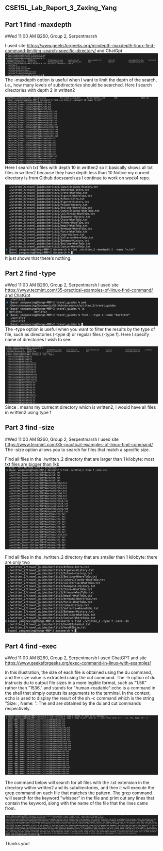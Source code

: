 ## CSE15L_Lab_Report_3_Zexing_Yang
## Part 1 find -maxdepth
#Wed 11:00 AM B260, Group 2, Serpentmarsh

I used site https://www.geeksforgeeks.org/mindepth-maxdepth-linux-find-command-limiting-search-specific-directory/ and ChatGpt
![Image](report3-1.png)
The -maxdepth option is useful when I want to limit the depth of the search, i.e., 
how many levels of subdirectories should be searched. Here I search directories with depth 2 in written2

![Image](report3-2.png)
Here I search txt files with depth 10 in written2 so it basically shows all txt files in written2 because they have depth less than 10
Notice my current directory is from Github docsearch as I continue to work on week4 repo.


![Image](report3-3.png)
It just shows that there's nothing.





## Part 2 find -type
#Wed 11:00 AM B260, Group 2, Serpentmarsh
I used site https://www.tecmint.com/35-practical-examples-of-linux-find-command/ and ChatGpt
![Image](report3-4.png)
The -type option is useful when you want to filter the results by the type of file, 
such as directories (-type d) or regular files (-type f). Here I specify name of directories I wish to see.


![Image](report3-5.png)
Since . means my currecnt directory which is written2, I would have all files in written2 using type f


## Part 3 find -size
#Wed 11:00 AM B260, Group 2, Serpentmarsh
I used site https://www.tecmint.com/35-practical-examples-of-linux-find-command/
The -size option allows you to search for files that match a specific size.

Find all files in the ./written_2 directory that are larger than 1 kilobyte: most txt files are bigger than 1kb
![Image](report3-6.png)


Find all files in the ./written_2 directory that are smaller than 1 kilobyte: there are only two
![Image](report3-7.png)






## Part 4 find -exec
#Wed 11:00 AM B260, Group 2, Serpentmarsh
I used ChatGPT and site https://www.geeksforgeeks.org/exec-command-in-linux-with-examples/ 


In this illustration, the size of each file is obtained using the du command, and the size value is extracted using the cut command.
The -h option of du instructs du to output file sizes in a more legible format, such as "1.5K" rather than "1536," 
and stands for "human-readable".echo is a command in the shell that simply outputs its arguments to the terminal. 
In the context, echo is used to display the result of the sh -c command which is the string "Size: <size>, Name: <filename>". 
The <size> and <filename> are obtained by the du and cut commands respectively.

![Image](report3-10.png)


  
The command below will search for all files with the .txt extension in the directory within written2 and its subdirectories, 
and then it will execute the grep command on each file that matches the pattern. 
The grep command will search for the keyword "whisper" in the file and print out any lines that contain the keyword, 
along with the name of the file that the lines came from.

![Image](report3-9.png)

  Thanks you!
